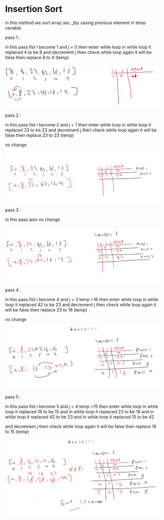 # Insertion Sort 
in this method we sort  array  asc لby  saving previous  element in temp variable

pass 1 : 

in this pass fist i become 1 and  j = 0 
then enter while loop 
in while loop it replaced 4 to be 8
and decrement j 
then check while loop again it will be false 
then replace 8 to 4 (temp)

![pass1](./image/pass1.JPG)

pass 2 :

in this pass fist i become 2 and j = 1
then enter while loop
in while loop it replaced 23 to be 23
and decrement j
then check while loop again it will be false
then replace 23 to 23 (temp)

no change

![pass1](./image/pass2.JPG)

pass 3 :

in this pass also no change 

![pass1](./image/pass3.JPG)

pass 4 :

in this pass fist i become 4 and j = 3 temp =16
then enter while loop
in while loop it replaced 42 to be 23
and decrement j
then check while loop again it will be false
then replace 23 to 16 (temp)

no change

![pass1](./image/pass4.JPG)

pass 5 :

in this pass fist i become 5 and j = 4 temp =15
then enter while loop
in while loop it replaced 16 to be 15
and in while loop it replaced 23 to be 16
and in while loop it replaced 42 to be 23
and in while loop it replaced 15 to be 42

and decrement j
then check while loop again it will be false
then replace 16 to 15 (temp)



![pass1](./image/pass5.JPG)